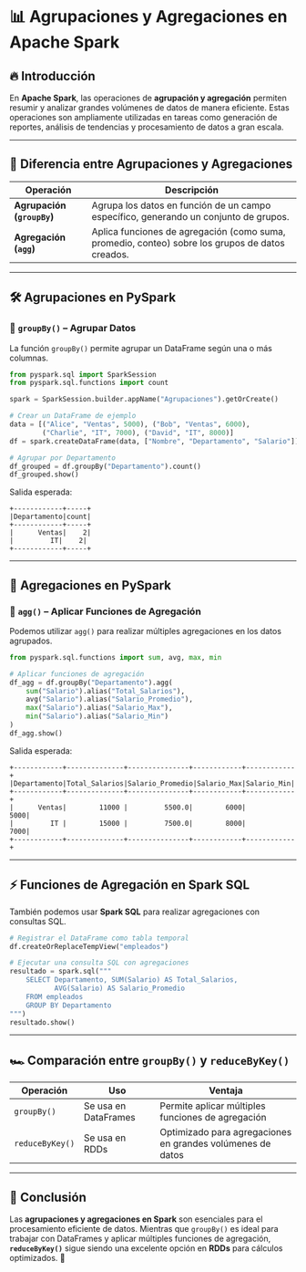 # 📊 Agrupaciones y Agregaciones en Apache Spark

## 🔥 Introducción
En **Apache Spark**, las operaciones de **agrupación y agregación** permiten resumir y analizar grandes volúmenes de datos de manera eficiente. Estas operaciones son ampliamente utilizadas en tareas como generación de reportes, análisis de tendencias y procesamiento de datos a gran escala.

---

## 📌 Diferencia entre Agrupaciones y Agregaciones
| Operación | Descripción |
|-----------|------------|
| **Agrupación (`groupBy`)** | Agrupa los datos en función de un campo específico, generando un conjunto de grupos. |
| **Agregación (`agg`)** | Aplica funciones de agregación (como suma, promedio, conteo) sobre los grupos de datos creados. |

---

## 🛠️ Agrupaciones en PySpark

### 🔹 `groupBy()` – Agrupar Datos
La función `groupBy()` permite agrupar un DataFrame según una o más columnas.
```python
from pyspark.sql import SparkSession
from pyspark.sql.functions import count

spark = SparkSession.builder.appName("Agrupaciones").getOrCreate()

# Crear un DataFrame de ejemplo
data = [("Alice", "Ventas", 5000), ("Bob", "Ventas", 6000),
        ("Charlie", "IT", 7000), ("David", "IT", 8000)]
df = spark.createDataFrame(data, ["Nombre", "Departamento", "Salario"])

# Agrupar por Departamento
df_grouped = df.groupBy("Departamento").count()
df_grouped.show()
```
Salida esperada:
```
+------------+-----+
|Departamento|count|
+------------+-----+
|      Ventas|    2|
|         IT|    2|
+------------+-----+
```

---

## 📂 Agregaciones en PySpark

### 🔹 `agg()` – Aplicar Funciones de Agregación
Podemos utilizar `agg()` para realizar múltiples agregaciones en los datos agrupados.
```python
from pyspark.sql.functions import sum, avg, max, min

# Aplicar funciones de agregación
df_agg = df.groupBy("Departamento").agg(
    sum("Salario").alias("Total_Salarios"),
    avg("Salario").alias("Salario_Promedio"),
    max("Salario").alias("Salario_Max"),
    min("Salario").alias("Salario_Min")
)
df_agg.show()
```
Salida esperada:
```
+------------+--------------+---------------+------------+------------+
|Departamento|Total_Salarios|Salario_Promedio|Salario_Max|Salario_Min|
+------------+--------------+---------------+------------+------------+
|      Ventas|        11000 |         5500.0|        6000|        5000|
|         IT |        15000 |         7500.0|        8000|        7000|
+------------+--------------+---------------+------------+------------+
```

---

## ⚡ Funciones de Agregación en Spark SQL
También podemos usar **Spark SQL** para realizar agregaciones con consultas SQL.
```python
# Registrar el DataFrame como tabla temporal
df.createOrReplaceTempView("empleados")

# Ejecutar una consulta SQL con agregaciones
resultado = spark.sql("""
    SELECT Departamento, SUM(Salario) AS Total_Salarios,
           AVG(Salario) AS Salario_Promedio
    FROM empleados
    GROUP BY Departamento
""")
resultado.show()
```

---

## 🏎️ Comparación entre `groupBy()` y `reduceByKey()`
| Operación | Uso | Ventaja |
|-----------|-----|---------|
| `groupBy()` | Se usa en DataFrames | Permite aplicar múltiples funciones de agregación |
| `reduceByKey()` | Se usa en RDDs | Optimizado para agregaciones en grandes volúmenes de datos |

---

## 🎯 Conclusión
Las **agrupaciones y agregaciones en Spark** son esenciales para el procesamiento eficiente de datos. Mientras que `groupBy()` es ideal para trabajar con DataFrames y aplicar múltiples funciones de agregación, **`reduceByKey()`** sigue siendo una excelente opción en **RDDs** para cálculos optimizados. 🚀

